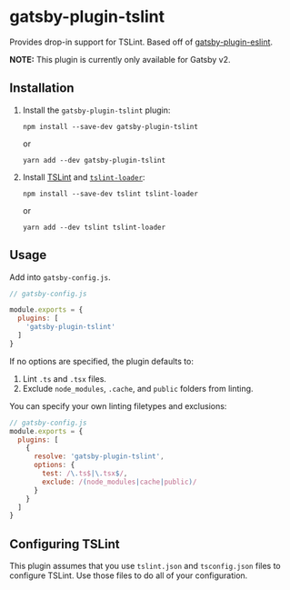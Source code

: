 # gatsby-plugin-tslint

Provides drop-in support for TSLint. Based off of [gatsby-plugin-eslint](https://github.com/mongkuen/gatsby-plugin-eslint).


**NOTE:**  This plugin is currently only available for Gatsby v2.

## Installation

1. Install the `gatsby-plugin-tslint` plugin:

    `npm install --save-dev gatsby-plugin-tslint`

    or

    `yarn add --dev gatsby-plugin-tslint`


2. Install [TSLint](https://palantir.github.io/tslint/) and [`tslint-loader`](https://github.com/wbuchwalter/tslint-loader):

    `npm install --save-dev tslint tslint-loader`

    or

    `yarn add --dev tslint tslint-loader`

## Usage

Add into `gatsby-config.js`.

```javascript
// gatsby-config.js

module.exports = {
  plugins: [
    'gatsby-plugin-tslint'
  ]
}
```

If no options are specified, the plugin defaults to:

1. Lint `.ts` and `.tsx` files.
2. Exclude `node_modules`, `.cache`, and `public` folders from linting.

You can specify your own linting filetypes and exclusions:

```javascript
// gatsby-config.js
module.exports = {
  plugins: [
    {
      resolve: 'gatsby-plugin-tslint',
      options: {
        test: /\.ts$|\.tsx$/,
        exclude: /(node_modules|cache|public)/
      }
    }
  ]
}
```

## Configuring TSLint

This plugin assumes that you use `tslint.json` and `tsconfig.json` files to configure TSLint. Use those files to do all of your configuration.
